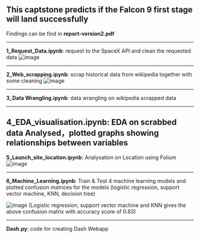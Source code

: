## This captstone predicts if **the Falcon 9 first stage will land successfully**

Findings can be find in **report-version2.pdf**

---

**1_Request_Data.ipynb**: request to the SpaceX API and clean the requested data
![image](https://user-images.githubusercontent.com/29717509/178997157-1b722109-0fea-499c-8a42-00c2683febcd.png)

---

**2_Web_scrapping.ipynb**: scrap historical data from wikipedia together with some cleaning
![image](https://user-images.githubusercontent.com/29717509/178997363-27672968-db4d-48ee-837d-bceef0b4daa1.png)

---

**3_Data Wrangling.ipynb**: data wrangling on wikipedia scrapped data

---

**4_EDA_visualisation.ipynb**: EDA on scrabbed data
                             Analysed，plotted graphs showing relationships between variables 
---

**5_Launch_site_location.ipynb**: Analysation on Location using Folium 
![image](https://user-images.githubusercontent.com/29717509/178997924-4bd9ea41-8565-410c-8f60-7a664ce2c258.png)

---
**6_Machine_Learning.ipynb**: Train & Test 4 machine learning models and plotted confusion matrices for the models
                           (logistic regression, support vector machine, KNN, decision tree)
          
![image](https://user-images.githubusercontent.com/29717509/178998158-7731a066-b035-4c78-a4b3-b2047d4461d6.png)
(Logistic regression, support vector machine and KNN gives the above confusion matrix with accuracy score of 0.83)

---
**Dash.py**: code for creating Dash Webapp
                           





